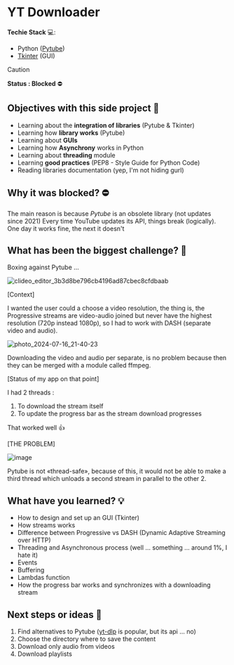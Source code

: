 # YT Downloader 

__Techie Stack__ 💻:
- Python ([Pytube](https://github.com/pytube/pytube))
- [Tkinter](https://docs.python.org/es/3/library/tkinter.html) (GUI)

> [!CAUTION]
__Status : Blocked__ ⛔

## Objectives with this side project 🎯

- Learning about the __integration of libraries__ (Pytube & Tkinter)
- Learning how __library works__ (Pytube)
- Learning about __GUIs__
- Learning how __Asynchrony__ works in Python
- Learning about __threading__ module
- Learning __good practices__ (PEP8 - Style Guide for Python Code)
- Reading libraries documentation (yep, I'm not hiding gurl)

## Why it was blocked? ⛔
The main reason is because *Pytube* is an obsolete library (not updates since 2021)
Every time YouTube updates its API, things break (logically). 
One day it works fine, the next it doesn't


## What has been the biggest challenge? 🗿
Boxing against Pytube ...

![clideo_editor_3b3d8be796cb4196ad87cbec8cfdbaab](https://github.com/user-attachments/assets/d23c9e3b-3e4f-4931-8dd0-5aed7c380251)

[Context]

I wanted the user could a choose a video resolution,
the thing is, the Progressive streams are video-audio joined but never have 
the highest resolution (720p instead 1080p), 
so I had to work with DASH (separate video and audio).

![photo_2024-07-16_21-40-23](https://github.com/user-attachments/assets/73037ab8-cd9c-4a65-8447-7abca4df94a3)


Downloading the video and audio per separate, 
is no problem because then they can be merged with a module called ffmpeg.


[Status of my app on that point]

I had 2 threads : 
1. To download the stream itself
2. To update the progress bar as the stream download progresses

That worked well 👍

[THE PROBLEM]

![image](https://github.com/user-attachments/assets/845cd57a-3366-45f5-bfa5-6d635aeceb97)

Pytube is not «thread-safe»,
because of this, it would not be able to make a third thread 
which unloads a second stream in parallel to the other 2.

## What have you learned? 💡

- How to design and set up an GUI (Tkinter)
- How streams works
- Difference between Progressive vs DASH (Dynamic Adaptive Streaming over HTTP)
- Threading and Asynchronous process (well ... something ... around 1%, I hate it)
- Events
- Buffering
- Lambdas function
- How the progress bar works and synchronizes with a downloading stream


## Next steps or ideas 🚀
1. Find alternatives to Pytube ([yt-dlp](https://github.com/yt-dlp/yt-dlp) is popular, but its api ... no)
2. Choose the directory where to save the content
3. Download only audio from videos
4. Download playlists
